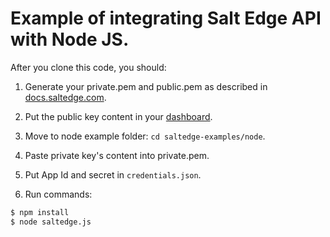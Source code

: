 # Example of integrating Salt Edge API with Node JS.

After you clone this code, you should:

1. Generate your private.pem and public.pem as described in [docs.saltedge.com](ttps://docs.saltedge.com/v6/#security-signature).

2. Put the public key content in your [dashboard](https://www.saltedge.com/clients/api_keys).

3. Move to node example folder: `cd saltedge-examples/node`.

4. Paste private key's content into private.pem.

5. Put App Id and secret in `credentials.json`.

6. Run commands:
```bash
$ npm install
$ node saltedge.js
```
